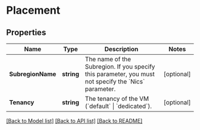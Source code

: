 # Placement

## Properties

Name | Type | Description | Notes
------------ | ------------- | ------------- | -------------
**SubregionName** | **string** | The name of the Subregion. If you specify this parameter, you must not specify the &#x60;Nics&#x60; parameter. | [optional] 
**Tenancy** | **string** | The tenancy of the VM (&#x60;default&#x60; \\| &#x60;dedicated&#x60;). | [optional] 

[[Back to Model list]](../README.md#documentation-for-models) [[Back to API list]](../README.md#documentation-for-api-endpoints) [[Back to README]](../README.md)


